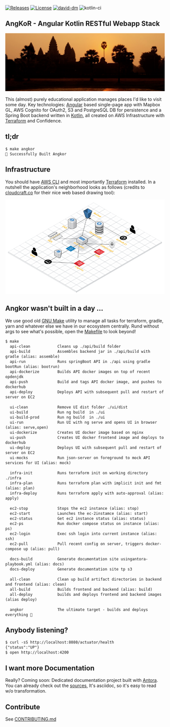[![Releases](https://img.shields.io/github/v/tag/tillkuhn/angkor?color=blue)](https://github.com/tillkuhn/angkor/releases)
[![License](https://img.shields.io/github/license/tillkuhn/angkor?color=blue)](https://github.com/tillkuhn/angkor/blob/master/LICENSE)
[![david-dm](https://david-dm.org/tillkuhn/angkor.svg?path=ui)](https://david-dm.org/tillkuhn/angkor?path=ui)
![kotlin-ci](https://github.com/tillkuhnangkor/workflows/kotlin-ci/badge.svg)

## AngKoR - Angular Kotlin RESTful Webapp Stack
![](docs/modules/ROOT/images/img_4075_angkor_sunrise_pano.jpg)

This (almost) purely educational application manages places I'd like to visit some day. 
Key technologies: [Angular](https://angular.io/) based single-page app with Mapbox GL, AWS Cognito for OAuth2, S3 and PostgreSQL DB for persistence and
a Spring Boot backend written in [Kotlin](https://kotlinlang.org/), 
all created on AWS Infrastructure with [Terraform](https://www.terraform.io/) and Confidence.

## tl;dr

```shell script
$ make angkor
🌇 Successfully Built Angkor 
```

## Infrastructure

You should have [AWS CLI](http://docs.aws.amazon.com/cli/latest/userguide/installing.html) and most importantly [Terraform](https://www.terraform.io/intro/getting-started/install.html) installed.
In a nutshell the application's neighborhood looks as follows (credits to [cloudcraft.co](https://cloudcraft.co/) for their nice web based drawing tool):

![](./docs/modules/ROOT/images/infrastructure.png)

## Angkor wasn't built in a day ... 

We use good old [GNU Make](https://www.gnu.org/software/make/) utility to manage all tasks for terraform, gradle, yarn
and whatever else we have in our ecosystem centrally. Rund without args to see what's possible, open the [Makefile](./Makefile) to look beyond!

```shell script
$ make
  api-clean            Cleans up ./api/build folder
  api-build            Assembles backend jar in ./api/build with gradle (alias: assemble)
  api-run              Runs springBoot API in ./api using gradle bootRun (alias: bootrun)
  api-dockerize        Builds API docker images on top of recent opdenjdk
  api-push             Build and tags API docker image, and pushes to dockerhub
  api-deploy           Deploys API with subsequent pull and restart of server on EC2

  ui-clean             Remove UI dist folder ./ui/dist
  ui-build             Run ng build  in ./ui
  ui-build-prod        Run ng build  in ./ui
  ui-run               Run UI with ng serve and opens UI in browser (alias: serve,open)
  ui-dockerize         Creates UI docker image based on nginx
  ui-push              Creates UI docker frontend image and deploys to dockerhub
  ui-deploy            Deploys UI with subsequent pull and restart of server on EC2
  ui-mocks             Run json-server on foreground to mock API services for UI (alias: mock)

  infra-init           Runs terraform init on working directory ./infra
  infra-plan           Runs terraform plan with implicit init and fmt (alias: plan)
  infra-deploy         Runs terraform apply with auto-approval (alias: apply)

  ec2-stop             Stops the ec2 instance (alias: stop)
  ec2-start            Launches the ec-2instamce (alias: start)
  ec2-status           Get ec2 instance status (alias: status)
  ec2-ps               Run docker compose status on instance (alias: ps)
  ec2-login            Exec ssh login into current instance (alias: ssh)
  ec2-pull             Pull recent config on server, triggers docker-compose up (alias: pull)

  docs-build           Generate documentation site usingantora-playbook.yml (alias: docs)
  docs-deploy          Generate documentation site tp s3

  all-clean            Clean up build artifact directories in backend and frontend (alias: clean)
  all-build            Builds frontend and backend (alias: build)
  all-deploy           builds and deploys frontend and backend images (alias deploy)

  angkor               The ultimate target - builds and deploys everything 🦄

```

## Anybody listening?

```shell script
$ curl -sS http://localhost:8080/actuator/health
{"status":"UP"}
$ open http://localhost:4200
```

## I want more Documentation

Really? Coming soon: Dedicated documentation project built with [Antora](https://antora.org/). 
You can already check out the [sources](./docs/modules/ROOT/pages), It's asciidoc, so it's easy to read w/o transformation.

## Contribute

See [CONTRIBUTING.md](./CONTRIBUTING.md)
